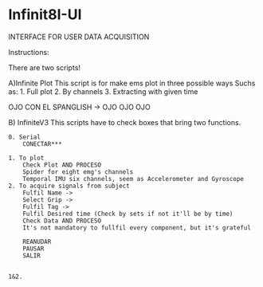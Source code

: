 # Infinit8I-UI

INTERFACE FOR USER DATA ACQUISITION



Instructions:

There are two scripts!

A)Infinite Plot
This script is for make ems plot in three possible ways
Suchs as:
    1. Full plot
    2. By channels
    3. Extracting with given time


OJO CON EL SPANGLISH -> OJO OJO OJO 

B) InfiniteV3
This scripts have to check boxes that bring two functions.

    0. Serial 
        CONECTAR***

    1. To plot 
        Check Plot AND PROCESO
        Spider for eight emg's channels 
        Temporal IMU six channels, seem as Accelerometer and Gyroscope
    2. To acquire signals from subject
        Fulfil Name ->
        Select Grip ->
        Fulfil Tag ->
        Fulfil Desired time (Check by sets if not it'll be by time)
        Check Data AND PROCESO
        It's not mandatory to fullfil every component, but it's grateful

        REANUDAR
        PAUSAR
        SALIR
        
    
    1&2.